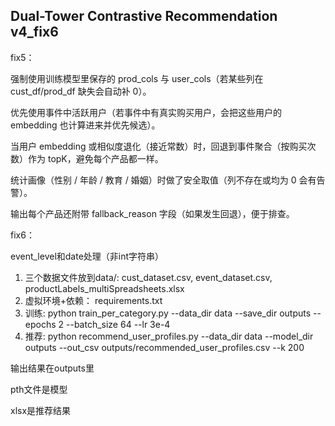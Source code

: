 Dual-Tower Contrastive Recommendation v4_fix6
--------------------------------------------------

fix5：

强制使用训练模型里保存的 prod_cols 与 user_cols（若某些列在 cust_df/prod_df 缺失会自动补 0）。

优先使用事件中活跃用户（若事件中有真实购买用户，会把这些用户的 embedding 也计算进来并优先候选）。

当用户 embedding 或相似度退化（接近常数）时，回退到事件聚合（按购买次数）作为 topK，避免每个产品都一样。

统计画像（性别 / 年龄 / 教育 / 婚姻）时做了安全取值（列不存在或均为 0 会有告警）。

输出每个产品还附带 fallback_reason 字段（如果发生回退），便于排查。

fix6：

event_level和date处理（非int字符串）



1. 三个数据文件放到data/: cust_dataset.csv, event_dataset.csv, productLabels_multiSpreadsheets.xlsx
2. 虚拟环境+依赖： requirements.txt
3. 训练:
   python train_per_category.py --data_dir data --save_dir outputs --epochs 2 --batch_size 64 --lr 3e-4
4. 推荐:
   python recommend_user_profiles.py --data_dir data --model_dir outputs --out_csv outputs/recommended_user_profiles.csv --k 200

输出结果在outputs里

pth文件是模型

xlsx是推荐结果
